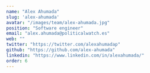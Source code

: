 ```yaml
---
name: "Alex Ahumada"
slug: 'alex-ahumada'
avatar: "/images/team/alex-ahumada.jpg"
position: "Software engineer"
email: "alex.ahumada@politicalwatch.es"
web: ""
twitter: "https://twitter.com/alexahumadap"
github: "https://github.com/alex-ahumada"
linkedin: "https://www.linkedin.com/in/alexahumada/"
order: 6
---
```

